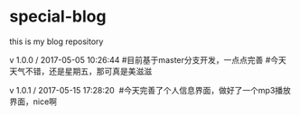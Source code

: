 # special-blog
this is my blog repository

v 1.0.0 / 2017-05-05 10:26:44
  #目前基于master分支开发，一点点完善
  #今天天气不错，还是星期五，那可真是美滋滋

v 1.0.1 / 2017-05-15 17:28:20
  #今天完善了个人信息界面，做好了一个mp3播放界面，nice啊
